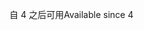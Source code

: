 <span data-ttu-id="335ee-101">自 4 之后可用</span><span class="sxs-lookup"><span data-stu-id="335ee-101">Available since 4</span></span>